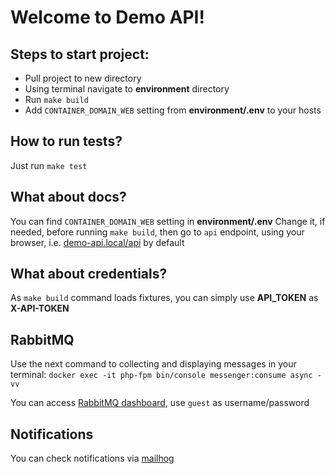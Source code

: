 # Welcome to Demo API!

## Steps to start project:
- Pull project to new directory
- Using terminal navigate to **environment** directory
- Run `make build`
- Add `CONTAINER_DOMAIN_WEB` setting from **environment/.env** to your hosts

## How to run tests?
Just run `make test`

## What about docs?
You can find `CONTAINER_DOMAIN_WEB` setting in **environment/.env**
Change it, if needed, before running `make build`, then go to `api` endpoint, using your browser,
i.e. [demo-api.local/api](http://demo-api.local/api) by default

## What about credentials?
As `make build` command loads fixtures, you can simply use **API_TOKEN** as **X-API-TOKEN**

## RabbitMQ
Use the next command to collecting and displaying messages in your terminal:
`docker exec -it php-fpm bin/console messenger:consume async -vv`

You can access [RabbitMQ dashboard](http://localhost:15672), use `guest` as username/password

## Notifications

You can check notifications via [mailhog](http://localhost:8025) 